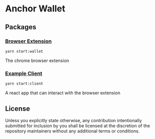 # Anchor Wallet

## Packages

### [Browser Extension](tree/master/packages/browser-extension)

`yarn start:wallet`

The chrome browser extension

### [Example Client](tree/master/packages/example-client)

`yarn start:client`

A react app that can interact with the browser extension

## License

Unless you explicitly state otherwise, any contribution intentionally submitted for inclusion by you shall be licensed at the discretion of the repository maintainers without any additional terms or conditions.
